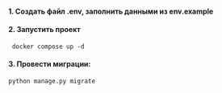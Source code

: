 #### 1. Создать файл .env, заполнить данными из env.example
#### 2. Запустить проект

```
 docker compose up -d
```

#### 3. Провести миграции:

```
python manage.py migrate
```